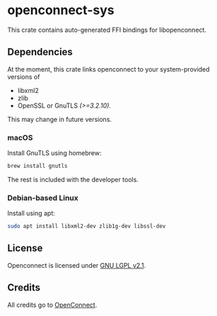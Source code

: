 # openconnect-sys

This crate contains auto-generated FFI bindings for libopenconnect.

## Dependencies

At the moment, this crate links openconnect to your system-provided versions of
* libxml2
* zlib
* OpenSSL or GnuTLS *(>=3.2.10)*.

This may change in future versions.

### macOS

Install GnuTLS using homebrew:
```sh
brew install gnutls
```
The rest is included with the developer tools.

### Debian-based Linux

Install using apt:
```sh
sudo apt install libxml2-dev zlib1g-dev libssl-dev
```

## License

Openconnect is licensed under [GNU LGPL v2.1](https://www.gnu.org/licenses/old-licenses/lgpl-2.1-standalone.html).

## Credits

All credits go to [OpenConnect](https://www.infradead.org/openconnect).

